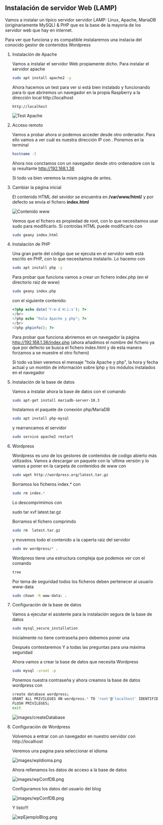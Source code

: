 ## Instalación de servidor Web (LAMP)

Vamos a instalar un típico servidor servidor LAMP: Linux, Apache, MariaDB (originariamente MySQL) & PHP que es la base de la mayoría de los servidor web que hay en internet.

Para ver que funciona y es compatible instalaremos una instacia del conocido gestor de contenidos Wordpress

1. Instalación de Apache

    Vamos a instalar el servidor Web propiamente dicho. Para instalar el servidor apache 
    ```sh
    sudo apt install apache2 -y
    ```
    Ahora hacemos un test para ver si está bien instalado y funcionando para lo que abriremos un navegador en la propia Raspberry a la dirección local http://localhost

    ```
    http://localhost
    ```

    ![Test Apache](./images/TestApache.png)

2. Acceso remoto

    Vamos a probar ahora si podemos acceder desde otro ordenador. Para ello vamos a ver cuál es nuestra dirección IP con . Ponemos en la terminal 

    ```sh
    hostname -I
    ```

    Ahora nos conctamos con un navegador desde otro ordenadore con la ip resultante http://192.168.1.36

    Si todo va bien veremos la mism página de antes.

3. Cambiar la página inicial

    El contenido HTML del sevidor se encuentra en **/var/www/html/** y por defecto se envía el fichero **index.html**

    ![Contenido www](./images/contenidowww.png)

    Vemos que el fichero es propiedad de root, con lo que necesitamos usar sudo para modificarlo. Si controlas HTML puede modificarlo con
    ```sh
    sudo geany index.html
    ```
4. Instalación de PHP

    Una gran parte del código que se ejecuta en el servidor web está escrito en  PHP, con lo que necesitamos instalarlo. Lo hacemo con
    ```sh
    sudo apt install php -y
    ```
    Para probar que funciona vamos a crear un fichero index.php (en el directorio raiz de www)
    ```sh
    sudo geany index.php
    ```
    con el siguiente contenido:
    ```php
    <?php echo date('Y-m-d H:i:s'); ?>
    </br>
    <?php echo "hola Apache y php"; ?>
    </br>
    <?php phpinfo(); ?>
    ```
    Para probar que funciona abriremos en un navegador la página http://192.168.1.36/index.php (ahora añadimos el nombre del fichero ya que por defecto se busca el fichero index.html y de esta manera forzamos a se muestre el otro fichero)

    Si todo va bien veremos el mensaje "hola Apache y php", la hora y fecha actual y un montón de información sobre lphp y los módulos instalados en el navegador

6. Instalación de la base de datos

    Vamos a instalar ahora la base de datos con el comando
    ```sh
    sudo apt-get install mariadb-server-10.3
    ```
    Instalamos el paquete de conexión php/MariaDB
    ```sh
    sudo apt install php-mysql
    ```
    y rearrancamos el servidor
    ```sh
    sudo service apache2 restart
    ```
7. Wordpress

    Wordpress es uno de los gestores de contenidos de codigo abierto más utilizados. 
    Vamos a descargar un paquete con la 'ultima versión y lo vamos a poner en la carpeta de contenidos de www con
    ```sh
    sudo wget http://wordpress.org/latest.tar.gz
    ```
    Borramos los ficheros index.* con
    ```sh
    sudo rm index.*
    ```
    Lo descomprimimos  con

    sudo tar xvf latest.tar.gz

    Borramos el fichero comprimdo
    ```sh
    sudo rm  latest.tar.gz
    ```
    y movemos todo el contenido a la caperta raiz del servidor
    ```sh
    sudo mv wordpress/* .
    ```
    Wordpress tiene una estructura compleja que podemos ver con el comando
    ```sh
    tree
    ```
    Por tema de seguridad todos los ficheros deben pertenecer al usuario www-data
    ```sh
    sudo chown -R www-data: .
    ```
8. Configuración de la base de datos

    Vamos a ejecutar el asistente para la instalación segura de la base de datos
    ```sh
    sudo mysql_secure_installation
    ```
    Inicialmente no tiene contraseña pero debemos poner una

    Después contestaremos Y a todas las preguntas para una máxima seguridad

    Ahora vamos a crear la base de datos que necesita Wordpress
    ```sh
    sudo mysql -uroot -p
    ```
    Ponemos nuestra contraseña y ahora creamos la base de datos wordpress con

    ```sh
    create database wordpress;
    GRANT ALL PRIVILEGES ON wordpress.* TO 'root'@'localhost' IDENTIFIED BY 'TUcontraseña';
    FLUSH PRIVILEGES;
    exit
    ```
    ![images/createDatabase](./images/createDatabase.png)

9. Configuración de Wordpress

    Volvemos a entrar con un navegador en nuestro servidor con http://localhost

    Veremos una pagina para seleccionar el idioma

    ![images/wpIdioma.png](images/wpIdioma.png)

    Ahora rellenamos los datos de acceso a la base de datos 

    ![images/wpConfDB.png](./images/wpPerdida.png)

    Configuramos los datos del usuario del blog


    ![images/wpConfDB.png](./images/wpConfBloq.png)

    Y listo!!!

    ![wpEjemploBlog.png](./images/wpEjemploBlog.png)
